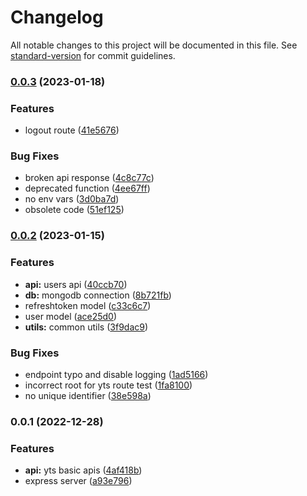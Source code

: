 # Changelog

All notable changes to this project will be documented in this file. See [standard-version](https://github.com/conventional-changelog/standard-version) for commit guidelines.

### [0.0.3](https://github.com/1337encrypted/YTS_Clone_Back_End/compare/v0.0.2...v0.0.3) (2023-01-18)


### Features

* logout route ([41e5676](https://github.com/1337encrypted/YTS_Clone_Back_End/commit/41e5676b7240456e0c27620c3e605c44841b7282))


### Bug Fixes

* broken api response ([4c8c77c](https://github.com/1337encrypted/YTS_Clone_Back_End/commit/4c8c77c44f7ededbba4a49441bb0b7aae814fac6))
* deprecated function ([4ee67ff](https://github.com/1337encrypted/YTS_Clone_Back_End/commit/4ee67ff21595b070868be3362a99b0f8ec9bafe2))
* no env vars ([3d0ba7d](https://github.com/1337encrypted/YTS_Clone_Back_End/commit/3d0ba7d1ea397ef54024ac68cafd0b3a712b3514))
* obsolete code ([51ef125](https://github.com/1337encrypted/YTS_Clone_Back_End/commit/51ef125d7b66c42872a3e026d6902689e98896c8))

### [0.0.2](https://github.com/1337encrypted/YTS_Clone_Back_End/compare/v0.0.1...v0.0.2) (2023-01-15)


### Features

* **api:** users api ([40ccb70](https://github.com/1337encrypted/YTS_Clone_Back_End/commit/40ccb7009d3d1dc4aa9ebcac42ddaf8d6d1782cf))
* **db:** mongodb connection ([8b721fb](https://github.com/1337encrypted/YTS_Clone_Back_End/commit/8b721fbcdf9c669166c8fd56358c90b10d26b10f))
* refreshtoken model ([c33c6c7](https://github.com/1337encrypted/YTS_Clone_Back_End/commit/c33c6c7d9b7da6b3af430b4ba3b6b82623a0a709))
* user model ([ace25d0](https://github.com/1337encrypted/YTS_Clone_Back_End/commit/ace25d05441a1052f29c31654b8da0827c3ddc49))
* **utils:** common utils ([3f9dac9](https://github.com/1337encrypted/YTS_Clone_Back_End/commit/3f9dac97965270b4232679771ff7563ddc18d20e))


### Bug Fixes

* endpoint typo and disable logging ([1ad5166](https://github.com/1337encrypted/YTS_Clone_Back_End/commit/1ad51668bafc327e1f0921cf40a33b1fed0e8a91))
* incorrect root for yts route test ([1fa8100](https://github.com/1337encrypted/YTS_Clone_Back_End/commit/1fa8100626a36871d7024e92fd902457b38d847e))
* no unique identifier ([38e598a](https://github.com/1337encrypted/YTS_Clone_Back_End/commit/38e598ab56255ffaa3b1bfa7875dc2b7c6f9f10c))

### 0.0.1 (2022-12-28)


### Features

* **api:** yts basic apis ([4af418b](https://github.com/1337encrypted/YTS_Clone_Back_End/commit/4af418b46a932fcb7297f9345e4fdc028706ea04))
* express server ([a93e796](https://github.com/1337encrypted/YTS_Clone_Back_End/commit/a93e7969f44796c964b64a882a05031e39b9a3ce))
